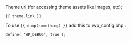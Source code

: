 Theme url (for accessing theme assets like images, etc);

`{{ theme.link }}`

To use  `{{ dump(something) }}` add this to \wp_config.php :

`define( 'WP_DEBUG', true );`

